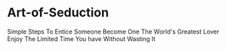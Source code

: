 # Art-of-Seduction
Simple Steps To Entice Someone
Become One The World's Greatest Lover
Enjoy The Limited Time You have Without Wasting It
